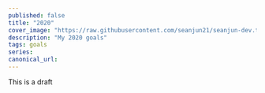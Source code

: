 ```yaml
---
published: false
title: "2020"
cover_image: "https://raw.githubusercontent.com/seanjun21/seanjun-dev.to/master/blog-posts/2020/assets/2020-cover.jpeg"
description: "My 2020 goals"
tags: goals
series:
canonical_url:
---
```


This is a draft

